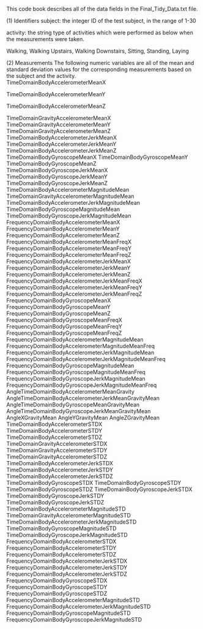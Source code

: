 This code book describes all of the data fields in the Final_Tidy_Data.txt file.

(1) Identifiers
subject: the integer ID of the test subject, in the range of 1-30

activity: the string type of activities which were performed as below when the measurements were taken.

Walking, Walking Upstairs, Walking Downstairs, Sitting, Standing, Laying

(2) Measurements
The following numeric variables are all of the mean and standard deviation values for the corresponding measurements based on the subject and the activity.  
TimeDomainBodyAccelerometerMeanX

TimeDomainBodyAccelerometerMeanY

TimeDomainBodyAccelerometerMeanZ

TimeDomainGravityAccelerometerMeanX
TimeDomainGravityAccelerometerMeanY
TimeDomainGravityAccelerometerMeanZ
TimeDomainBodyAccelerometerJerkMeanX
TimeDomainBodyAccelerometerJerkMeanY
TimeDomainBodyAccelerometerJerkMeanZ
TimeDomainBodyGyroscopeMeanX
TimeDomainBodyGyroscopeMeanY
TimeDomainBodyGyroscopeMeanZ
TimeDomainBodyGyroscopeJerkMeanX
TimeDomainBodyGyroscopeJerkMeanY
TimeDomainBodyGyroscopeJerkMeanZ
TimeDomainBodyAccelerometerMagnitudeMean
TimeDomainGravityAccelerometerMagnitudeMean
TimeDomainBodyAccelerometerJerkMagnitudeMean
TimeDomainBodyGyroscopeMagnitudeMean
TimeDomainBodyGyroscopeJerkMagnitudeMean
FrequencyDomainBodyAccelerometerMeanX
FrequencyDomainBodyAccelerometerMeanY
FrequencyDomainBodyAccelerometerMeanZ
FrequencyDomainBodyAccelerometerMeanFreqX
FrequencyDomainBodyAccelerometerMeanFreqY
FrequencyDomainBodyAccelerometerMeanFreqZ
FrequencyDomainBodyAccelerometerJerkMeanX
FrequencyDomainBodyAccelerometerJerkMeanY
FrequencyDomainBodyAccelerometerJerkMeanZ
FrequencyDomainBodyAccelerometerJerkMeanFreqX
FrequencyDomainBodyAccelerometerJerkMeanFreqY
FrequencyDomainBodyAccelerometerJerkMeanFreqZ
FrequencyDomainBodyGyroscopeMeanX
FrequencyDomainBodyGyroscopeMeanY
FrequencyDomainBodyGyroscopeMeanZ
FrequencyDomainBodyGyroscopeMeanFreqX
FrequencyDomainBodyGyroscopeMeanFreqY
FrequencyDomainBodyGyroscopeMeanFreqZ
FrequencyDomainBodyAccelerometerMagnitudeMean
FrequencyDomainBodyAccelerometerMagnitudeMeanFreq
FrequencyDomainBodyAccelerometerJerkMagnitudeMean
FrequencyDomainBodyAccelerometerJerkMagnitudeMeanFreq
FrequencyDomainBodyGyroscopeMagnitudeMean
FrequencyDomainBodyGyroscopeMagnitudeMeanFreq
FrequencyDomainBodyGyroscopeJerkMagnitudeMean
FrequencyDomainBodyGyroscopeJerkMagnitudeMeanFreq
AngleTimeDomainBodyAccelerometerMeanGravity
AngleTimeDomainBodyAccelerometerJerkMeanGravityMean
AngleTimeDomainBodyGyroscopeMeanGravityMean
AngleTimeDomainBodyGyroscopeJerkMeanGravityMean
AngleXGravityMean
AngleYGravityMean
AngleZGravityMean
TimeDomainBodyAccelerometerSTDX
TimeDomainBodyAccelerometerSTDY
TimeDomainBodyAccelerometerSTDZ
TimeDomainGravityAccelerometerSTDX
TimeDomainGravityAccelerometerSTDY
TimeDomainGravityAccelerometerSTDZ
TimeDomainBodyAccelerometerJerkSTDX
TimeDomainBodyAccelerometerJerkSTDY
TimeDomainBodyAccelerometerJerkSTDZ
TimeDomainBodyGyroscopeSTDX
TimeDomainBodyGyroscopeSTDY
TimeDomainBodyGyroscopeSTDZ
TimeDomainBodyGyroscopeJerkSTDX
TimeDomainBodyGyroscopeJerkSTDY
TimeDomainBodyGyroscopeJerkSTDZ
TimeDomainBodyAccelerometerMagnitudeSTD
TimeDomainGravityAccelerometerMagnitudeSTD
TimeDomainBodyAccelerometerJerkMagnitudeSTD
TimeDomainBodyGyroscopeMagnitudeSTD
TimeDomainBodyGyroscopeJerkMagnitudeSTD
FrequencyDomainBodyAccelerometerSTDX
FrequencyDomainBodyAccelerometerSTDY
FrequencyDomainBodyAccelerometerSTDZ
FrequencyDomainBodyAccelerometerJerkSTDX
FrequencyDomainBodyAccelerometerJerkSTDY
FrequencyDomainBodyAccelerometerJerkSTDZ
FrequencyDomainBodyGyroscopeSTDX
FrequencyDomainBodyGyroscopeSTDY
FrequencyDomainBodyGyroscopeSTDZ
FrequencyDomainBodyAccelerometerMagnitudeSTD
FrequencyDomainBodyAccelerometerJerkMagnitudeSTD
FrequencyDomainBodyGyroscopeMagnitudeSTD
FrequencyDomainBodyGyroscopeJerkMagnitudeSTD

